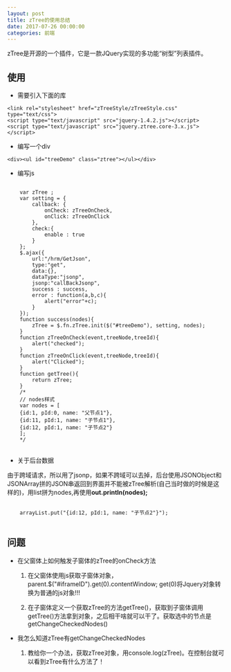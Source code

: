 ```yaml
---
layout: post
title: zTree的使用总结
date: 2017-07-26 00:00:00
categories: 前端
---
```


zTree是开源的一个插件，它是一款JQuery实现的多功能“树型”列表插件。

## 使用

* 需要引入下面的库
```
<link rel="stylesheet" href="zTreeStyle/zTreeStyle.css" type="text/css">
<script type="text/javascript" src="jquery-1.4.2.js"></script>
<script type="text/javascript" src="jquery.ztree.core-3.x.js"></script>
```

* 编写一个div

`<div><ul id="treeDemo" class="ztree"></ul></div>`

* 编写js

<pre>
<code class="js">
    var zTree ;  
    var setting = {  
        callback: {  
            onCheck: zTreeOnCheck,  
            onClick: zTreeOnClick  
        },  
        check:{  
            enable : true  
        }  
    };  
    $.ajax({  
        url:"/hrm/GetJson",  
        type:"get",  
        data:{},  
        dataType:"jsonp",  
        jsonp:"callBackJsonp",  
        success : success,  
        error : function(a,b,c){  
            alert("error"+c);  
        }  
    });  
    function success(nodes){  
        zTree = $.fn.zTree.init($("#treeDemo"), setting, nodes);  
    }  
    function zTreeOnCheck(event,treeNode,treeId){  
        alert("checked");  
    }  
    function zTreeOnClick(event,treeNode,treeId){  
        alert("Clicked");  
    }  
    function getTree(){  
        return zTree;  
    }  
    /*  
    // nodes样式  
    var nodes = [  
    {id:1, pId:0, name: "父节点1"},  
    {id:11, pId:1, name: "子节点1"},  
    {id:12, pId:1, name: "子节点2"}  
    ];  
    */  
</code>
</pre>

* 关于后台数据

由于跨域请求，所以用了jsonp，如果不跨域可以去掉，后台使用JSONObject和JSONArray拼的JSON串返回到界面并不能被zTree解析(自己当时做的时候是这样的)，用list拼为nodes,再使用**out.println(nodes);**

<pre>
<code class="js">
    arrayList.put("{id:12, pId:1, name: "子节点2"}");
</code>
</pre>

## 问题

* 在父窗体上如何触发子窗体的zTree的onCheck方法
    
    1. 在父窗体使用js获取子窗体对象，parent.$("#iframeID").get(0).contentWindow; get(0)将Jquery对象转换为普通的js对象!!!
    
    2. 在子窗体定义一个获取zTree的方法getTree()，获取到子窗体调用getTree()方法拿到对象，之后相干啥就可以干了。获取选中的节点是getChangeCheckedNodes()

* 我怎么知道zTree有getChangeCheckedNodes
    
    1. 教给你一个办法，获取zTree对象，用console.log(zTree)。在控制台就可以看到zTree有什么方法了！
